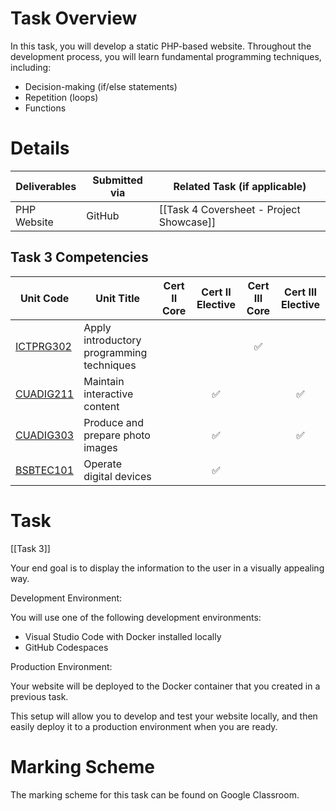 # Task Overview
In this task, you will develop a static PHP-based website. Throughout the development process, you will learn fundamental programming techniques, including:

- Decision-making (if/else statements)
- Repetition (loops)
- Functions


# Details

| Deliverables | Submitted via | Related Task (if applicable)             |
| ------------ | ------------- | ---------------------------------------- |
| PHP Website  | GitHub        | [[Task 4 Coversheet - Project Showcase]] |

## Task 3 Competencies

| Unit Code                                                                        | Unit Title                                | Cert II Core | Cert II Elective | Cert III Core | Cert III Elective |
| -------------------------------------------------------------------------------- | ----------------------------------------- | :----------: | :--------------: | :-----------: | :---------------: |
| [ICTPRG302](https://training.gov.au/Training/Details/ICTPRG302/unitdetails)	<br> | Apply introductory programming techniques |              |                  |       ✅       |                   |
| [CUADIG211](https://training.gov.au/Training/Details/CUADIG211/unitdetails)      | Maintain interactive content              |              |        ✅         |               |         ✅         |
| [CUADIG303](https://training.gov.au/Training/Details/CUADIG303/unitdetails)      | Produce and prepare photo images          |              |        ✅         |               |         ✅         |
| [BSBTEC101](https://training.gov.au/Training/Details/BSBTEC101/unitdetails)      | Operate digital devices                   |              |        ✅         |               |                   |

# Task

[[Task 3]]

Your end goal is to display the information to the user in a visually appealing way.

Development Environment:

You will use one of the following development environments:

- Visual Studio Code with Docker installed locally
- GitHub Codespaces

Production Environment:

Your website will be deployed to the Docker container that you created in a previous task.

This setup will allow you to develop and test your website locally, and then easily deploy it to a production environment when you are ready.

# Marking Scheme

The marking scheme for this task can be found on Google Classroom.
